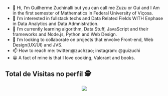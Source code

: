 - 👋 Hi, I’m Guilherme Zuchinalli but you can call me Zuzu or Gui and I Am in the first semester of Mathematics in Federal University of Viçosa.
- 👀 I’m interested in fullstack techs and Data Related Fields WITH Enphase in Data Analytics and Data Admnistration.
- 🌱 I’m currently learning algorithm, Data Stuff, JavaScript and their frameworks and Node.js, Python and Web Design.
- 🔔 I’m looking to collaborate on projects that envolve Front-end, Web Design(UX/UI) and JVS. 
- 📫 How to reach me: twitter:@zuchzao; instagram: @guizuchi
- 😀 A fact of mine is that I love cooking, Valorant and books.

<!---
NoTzuch/NoTzuch is a ✨ special ✨ repository because its `README.md` (this file) appears on your GitHub profile.
You can click the Preview link to take a look at your changes.
--->
## Total de Visitas no perfil :detective: <br>
 <p align="center"> 
   <img alingn="center" src="https://profile-counter.glitch.me/NoTzuch/count.svg" />
 </p>

